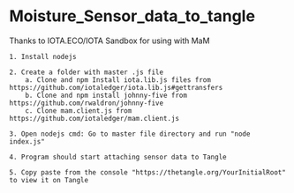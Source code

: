 # Moisture_Sensor_data_to_tangle
Thanks to IOTA.ECO/IOTA Sandbox for using with MaM

	1. Install nodejs 
	
	2. Create a folder with master .js file
		a. Clone and npm Install iota.lib.js files from https://github.com/iotaledger/iota.lib.js#gettransfers
		b. Clone and npm install johnny-five from https://github.com/rwaldron/johnny-five
		c. Clone mam.client.js from https://github.com/iotaledger/mam.client.js
		
	3. Open nodejs cmd: Go to master file directory and run "node index.js"
	
	4. Program should start attaching sensor data to Tangle

	5. Copy paste from the console "https://thetangle.org/YourInitialRoot" to view it on Tangle
	
